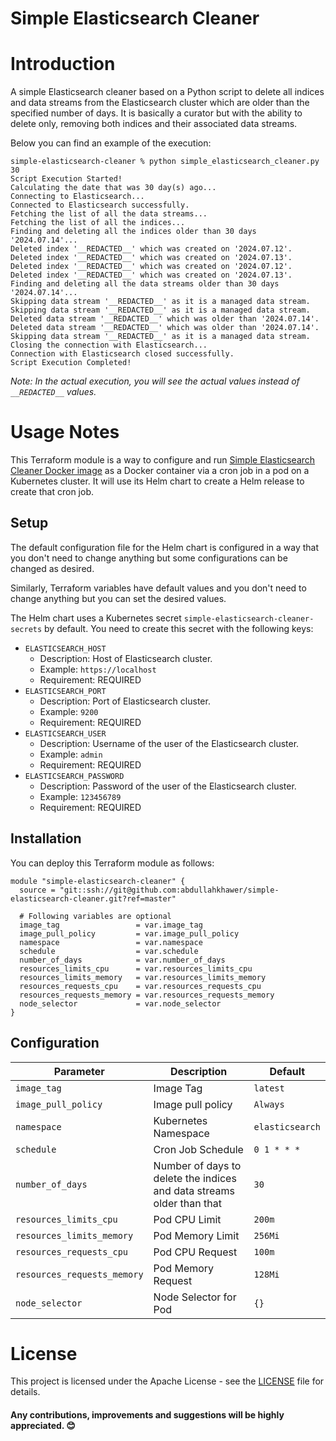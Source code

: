# Simple Elasticsearch Cleaner

# Introduction

A simple Elasticsearch cleaner based on a Python script to delete all indices and data streams from the Elasticsearch cluster which are older than the specified number of days. It is basically a curator but with the ability to delete only, removing both indices and their associated data streams.

Below you can find an example of the execution:
```
simple-elasticsearch-cleaner % python simple_elasticsearch_cleaner.py 30
Script Execution Started!
Calculating the date that was 30 day(s) ago...
Connecting to Elasticsearch...
Connected to Elasticsearch successfully.
Fetching the list of all the data streams...
Fetching the list of all the indices...
Finding and deleting all the indices older than 30 days '2024.07.14'...
Deleted index '__REDACTED__' which was created on '2024.07.12'.
Deleted index '__REDACTED__' which was created on '2024.07.13'.
Deleted index '__REDACTED__' which was created on '2024.07.12'.
Deleted index '__REDACTED__' which was created on '2024.07.13'.
Finding and deleting all the data streams older than 30 days '2024.07.14'...
Skipping data stream '__REDACTED__' as it is a managed data stream.
Skipping data stream '__REDACTED__' as it is a managed data stream.
Deleted data stream '__REDACTED__' which was older than '2024.07.14'.
Deleted data stream '__REDACTED__' which was older than '2024.07.14'.
Skipping data stream '__REDACTED__' as it is a managed data stream.
Closing the connection with Elasticsearch...
Connection with Elasticsearch closed successfully.
Script Execution Completed!
```

*Note: In the actual execution, you will see the actual values instead of `__REDACTED__` values.*

# Usage Notes

This Terraform module is a way to configure and run [Simple Elasticsearch Cleaner Docker image](https://hub.docker.com/r/abdullahkhawer/simple-elasticsearch-cleaner/) as a Docker container via a cron job in a pod on a Kubernetes cluster. It will use its Helm chart to create a Helm release to create that cron job.

## Setup

The default configuration file for the Helm chart is configured in a way that you don't need to change anything but some configurations can be changed as desired.

Similarly, Terraform variables have default values and you don't need to change anything but you can set the desired values.

The Helm chart uses a Kubernetes secret `simple-elasticsearch-cleaner-secrets` by default. You need to create this secret with the following keys:
   - `ELASTICSEARCH_HOST`
      - Description: Host of Elasticsearch cluster.
      - Example: `https://localhost`
      - Requirement: REQUIRED
   - `ELASTICSEARCH_PORT`
      - Description: Port of Elasticsearch cluster.
      - Example: `9200`
      - Requirement: REQUIRED
   - `ELASTICSEARCH_USER`
      - Description: Username of the user of the Elasticsearch cluster.
      - Example: `admin`
      - Requirement: REQUIRED
   - `ELASTICSEARCH_PASSWORD`
      - Description: Password of the user of the Elasticsearch cluster.
      - Example: `123456789`
      - Requirement: REQUIRED

## Installation

You can deploy this Terraform module as follows:

```hcl
module "simple-elasticsearch-cleaner" {
  source = "git::ssh://git@github.com:abdullahkhawer/simple-elasticsearch-cleaner.git?ref=master"

  # Following variables are optional
  image_tag                 = var.image_tag
  image_pull_policy         = var.image_pull_policy
  namespace                 = var.namespace
  schedule                  = var.schedule
  number_of_days            = var.number_of_days
  resources_limits_cpu      = var.resources_limits_cpu
  resources_limits_memory   = var.resources_limits_memory
  resources_requests_cpu    = var.resources_requests_cpu
  resources_requests_memory = var.resources_requests_memory
  node_selector             = var.node_selector
}
```

## Configuration

| Parameter                      | Description                                                                                                                                                                  | Default                              |
|--------------------------------|------------------------------------------------------------------------------------------------------------------------------------------------------------------------------|--------------------------------------|
| `image_tag`             | Image Tag                                                                                      | `latest`                 |
| `image_pull_policy`        | Image pull policy                                                                                      | `Always`                                 |
| `namespace`        | Kubernetes Namespace                                                                                      | `elasticsearch`                                 |
| `schedule`        | Cron Job Schedule                                                                                      | `0 1 * * *`                                 |
| `number_of_days`        | Number of days to delete the indices and data streams older than that                                                                                      | `30`                                 |
| `resources_limits_cpu`        | Pod CPU Limit                                                                                      | `200m`                                 |
| `resources_limits_memory`        | Pod Memory Limit                                                                                      | `256Mi`                                 |
| `resources_requests_cpu`        | Pod CPU Request                                                                                      | `100m`                                 |
| `resources_requests_memory`        | Pod Memory Request                                                                                      | `128Mi`                                 |
| `node_selector`        | Node Selector for Pod                                                                                      | `{}`                                 |

# License

This project is licensed under the Apache License - see the [LICENSE](https://github.com/abdullahkhawer/simple-elasticsearch-cleaner/blob/master/LICENSE) file for details.

#### Any contributions, improvements and suggestions will be highly appreciated. 😊
